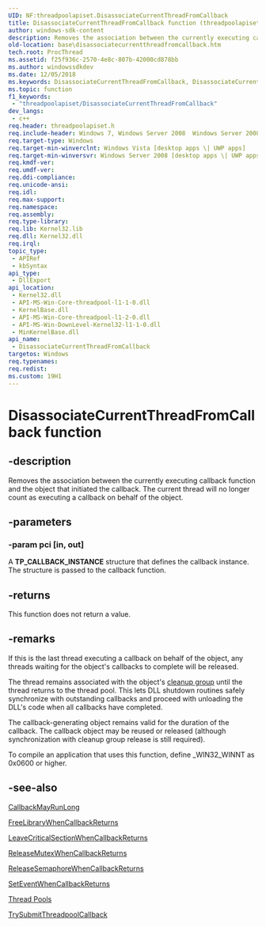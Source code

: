 ```yaml
---
UID: NF:threadpoolapiset.DisassociateCurrentThreadFromCallback
title: DisassociateCurrentThreadFromCallback function (threadpoolapiset.h)
author: windows-sdk-content
description: Removes the association between the currently executing callback function and the object that initiated the callback. The current thread will no longer count as executing a callback on behalf of the object.
old-location: base\disassociatecurrentthreadfromcallback.htm
tech.root: ProcThread
ms.assetid: f25f936c-2570-4e8c-807b-42000cd878bb
ms.author: windowssdkdev
ms.date: 12/05/2018
ms.keywords: DisassociateCurrentThreadFromCallback, DisassociateCurrentThreadFromCallback function, base.disassociatecurrentthreadfromcallback, threadpoolapiset/DisassociateCurrentThreadFromCallback, winbase/DisassociateCurrentThreadFromCallback
ms.topic: function
f1_keywords: 
 - "threadpoolapiset/DisassociateCurrentThreadFromCallback"
dev_langs:
 - c++
req.header: threadpoolapiset.h
req.include-header: Windows 7, Windows Server 2008  Windows Server 2008 R2, Windows.h
req.target-type: Windows
req.target-min-winverclnt: Windows Vista [desktop apps \| UWP apps]
req.target-min-winversvr: Windows Server 2008 [desktop apps \| UWP apps]
req.kmdf-ver: 
req.umdf-ver: 
req.ddi-compliance: 
req.unicode-ansi: 
req.idl: 
req.max-support: 
req.namespace: 
req.assembly: 
req.type-library: 
req.lib: Kernel32.lib
req.dll: Kernel32.dll
req.irql: 
topic_type:
 - APIRef
 - kbSyntax
api_type:
 - DllExport
api_location:
 - Kernel32.dll
 - API-MS-Win-Core-threadpool-l1-1-0.dll
 - KernelBase.dll
 - API-MS-Win-Core-threadpool-l1-2-0.dll
 - API-MS-Win-DownLevel-Kernel32-l1-1-0.dll
 - MinKernelBase.dll
api_name:
 - DisassociateCurrentThreadFromCallback
targetos: Windows
req.typenames: 
req.redist: 
ms.custom: 19H1
---
```


# DisassociateCurrentThreadFromCallback function


## -description


Removes the association between the currently executing callback function and the object that initiated the callback.  The current thread will no longer count as executing a callback on behalf of the object.


## -parameters




### -param pci [in, out]

A <b>TP_CALLBACK_INSTANCE</b> structure that defines the callback instance. The structure is passed to the callback function.


## -returns



This function does not return a value.




## -remarks



If this is the last thread executing a callback on behalf of the object, any threads waiting for the object's callbacks to complete will be released.

The thread remains associated with the object's <a href="https://docs.microsoft.com/windows/desktop/api/threadpoolapiset/nf-threadpoolapiset-createthreadpoolcleanupgroup">cleanup group</a> until the thread returns to the thread pool. This lets DLL shutdown routines safely synchronize with outstanding callbacks and proceed with unloading the DLL's code when all callbacks have completed.

The callback-generating object remains valid for the duration of the callback. The callback object may be reused or released (although synchronization with cleanup group release is still required).

To compile an application that uses this function, define _WIN32_WINNT as 0x0600 or higher.




## -see-also




<a href="https://docs.microsoft.com/windows/desktop/api/threadpoolapiset/nf-threadpoolapiset-callbackmayrunlong">CallbackMayRunLong</a>



<a href="https://docs.microsoft.com/windows/desktop/api/threadpoolapiset/nf-threadpoolapiset-freelibrarywhencallbackreturns">FreeLibraryWhenCallbackReturns</a>



<a href="https://docs.microsoft.com/windows/desktop/api/threadpoolapiset/nf-threadpoolapiset-leavecriticalsectionwhencallbackreturns">LeaveCriticalSectionWhenCallbackReturns</a>



<a href="https://docs.microsoft.com/windows/desktop/api/threadpoolapiset/nf-threadpoolapiset-releasemutexwhencallbackreturns">ReleaseMutexWhenCallbackReturns</a>



<a href="https://docs.microsoft.com/windows/desktop/api/threadpoolapiset/nf-threadpoolapiset-releasesemaphorewhencallbackreturns">ReleaseSemaphoreWhenCallbackReturns</a>



<a href="https://docs.microsoft.com/windows/desktop/api/threadpoolapiset/nf-threadpoolapiset-seteventwhencallbackreturns">SetEventWhenCallbackReturns</a>



<a href="https://docs.microsoft.com/windows/desktop/ProcThread/thread-pools">Thread Pools</a>



<a href="https://docs.microsoft.com/windows/desktop/api/threadpoolapiset/nf-threadpoolapiset-trysubmitthreadpoolcallback">TrySubmitThreadpoolCallback</a>
 

 


